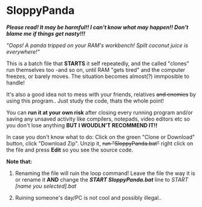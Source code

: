 # SloppyPanda
***Please read! It may be harmful!! I can't know what may happen!! Don't blame me if things get nasty!!!***

*"Oops! A panda tripped on your RAM's workbench! Spilt coconut juice is everywhere!"*

This is a batch file that **STARTS** it self repeatedly, and the called "clones" run themselves too -and so on, until RAM "gets tired" and the computer freezes, or barely moves. The situation becomes almost(?) immposible to handle!

It's also a good idea not to mess with your friends, relatives ~~and enemies~~ by using this program.. Just study the code, thats the whole point!

You can **run it at your own risk** after closing every running program and/or saving any unsaved activity like compilers, notepads, video editors etc so you don't lose anything **BUT I WOUDLN'T RECOMMEND IT!!**

In case you don't know what to do: Click on the green "Clone or Download" button, click "Download Zip". Unzip it, ~~run "SloppyPanda.bat"~~  right click on the file and press **Edit** so you see the source code.

**Note that:**

1) Renaming the file will ruin the loop command! Leave the file the way it is or rename it **AND** change the 
***START SloppyPanda.bat*** line to 
*START [name you selected].bat*

2) Ruining someone's day/PC is not cool and possibly illegal..
